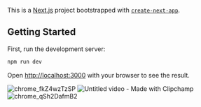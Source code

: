 This is a [Next.js](https://nextjs.org/) project bootstrapped with [`create-next-app`](https://github.com/vercel/next.js/tree/canary/packages/create-next-app).

## Getting Started

First, run the development server:

```bash
npm run dev
```

Open [http://localhost:3000](http://localhost:3000) with your browser to see the result.

![chrome_fkZ4wzTzSP](https://github.com/AlnafisVSCode/nextjs-portfolio-alnafis/assets/99893321/89371bf3-e1b1-4796-8e3e-b26883feda45)
![Untitled video - Made with Clipchamp](https://github.com/AlnafisVSCode/nextjs-portfolio-alnafis/assets/99893321/3eae6164-4507-40ac-a732-f357de431413)
![chrome_qSh2DafmB2](https://github.com/AlnafisVSCode/nextjs-portfolio-alnafis/assets/99893321/60ea72e6-1f05-4afb-8620-fa286a4ffdde)
